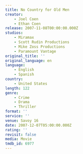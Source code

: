 ```yaml
---
title: No Country for Old Men
creator:
    - Joel Coen
    - Ethan Coen
release: 2007-11-08T00:00:00.000Z
studios:
    - Miramax
    - Scott Rudin Productions
    - Mike Zoss Productions
    - Paramount Vantage
original_title: ''
original_language: en
language:
    - English
    - Spanish
country:
    - United States
length: 122
genre:
    - Crime
    - Drama
    - Thriller
format: ''
service: ''
venue: Savoy 16
date: 2007-12-07T05:00:00.000Z
rating: ''
revisit: false
media: Movie
tmdb_id: 6977
---
```



